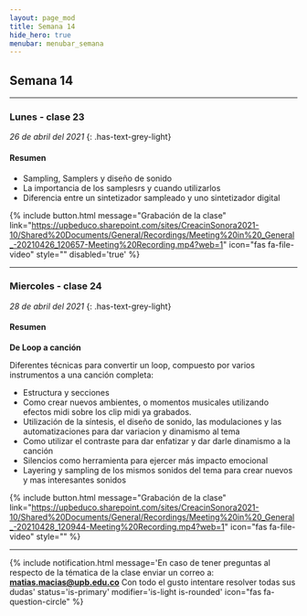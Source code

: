 ```yaml
---
layout: page_mod
title: Semana 14
hide_hero: true
menubar: menubar_semana
---
```


## Semana 14

---

### Lunes - clase 23

<!-- ignore-prettier-start -->

_26 de abril del 2021_
{: .has-text-grey-light}

<!-- ignore-prettier-end -->

#### Resumen

- Sampling, Samplers y diseño de sonido
- La importancia de los samplesrs y cuando utilizarlos
- Diferencia entre un sintetizador sampleado y uno sintetizador digital

{% include button.html
message="Grabación de la clase"
link="https://upbeduco.sharepoint.com/sites/CreacinSonora2021-10/Shared%20Documents/General/Recordings/Meeting%20in%20_General_-20210426_120657-Meeting%20Recording.mp4?web=1"
icon="fas fa-file-video"
style=""
disabled='true'
%}

---

### Miercoles - clase 24

<!-- ignore-prettier-start -->

_28 de abril del 2021_
{: .has-text-grey-light}

<!-- ignore-prettier-end -->

#### Resumen

**De Loop a canción**

Diferentes técnicas para convertir un loop, compuesto por varios instrumentos a una canción completa:

- Estructura y secciones
- Como crear nuevos ambientes, o momentos musicales utilizando efectos midi sobre los clip midi ya grabados.
- Utilización de la síntesis, el diseño de sonido, las modulaciones y las automatizaciones para dar variacion y dinamismo al tema
- Como utilizar el contraste para dar enfatizar y dar darle dinamismo a la canción
- Silencios como herramienta para ejercer más impacto emocional
- Layering y sampling de los mismos sonidos del tema para crear nuevos y mas interesantes sonidos

{% include button.html
message="Grabación de la clase"
link="https://upbeduco.sharepoint.com/sites/CreacinSonora2021-10/Shared%20Documents/General/Recordings/Meeting%20in%20_General_-20210428_120944-Meeting%20Recording.mp4?web=1"
icon="fas fa-file-video"
style=""
%}

---

{% include notification.html
message='En caso de tener preguntas al respecto de la tématica de la clase enviar un correo a: **matias.macias@upb.edu.co**
Con todo el gusto intentare resolver todas sus dudas'
status='is-primary'
modifier='is-light is-rounded'
icon="fas fa-question-circle"
%}
